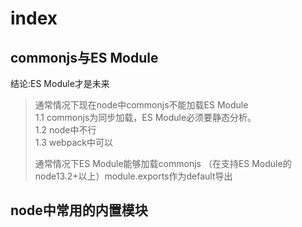 # index

## commonjs与ES Module

结论:ES Module才是未来

> 通常情况下现在node中commonjs不能加载ES Module\
> 1.1 commonjs为同步加载，ES Module必须要静态分析。\
> 1.2 node中不行\
> 1.3 webpack中可以
>
> 通常情况下ES Module能够加载commonjs （在支持ES Module的node13.2+以上）module.exports作为default导出

## node中常用的内置模块
